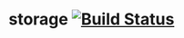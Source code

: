 storage [![Build Status](https://travis-ci.org/collectivism/router.svg)](https://travis-ci.org/collectivism/storage)
=======
